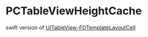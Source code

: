 # PCTableViewHeightCache

swift version of [UITableView-FDTemplateLayoutCell](https://github.com/forkingdog/UITableView-FDTemplateLayoutCell)
